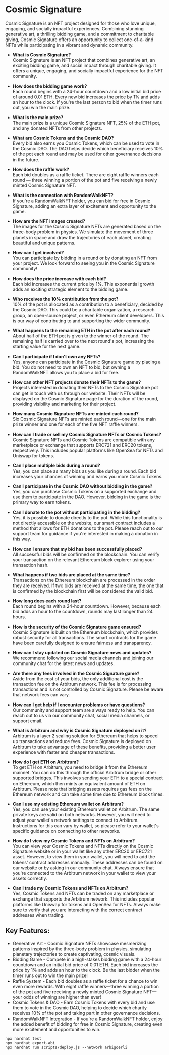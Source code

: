 # Cosmic Signature

Cosmic Signature is an NFT project designed for those who love unique, engaging, and socially impactful experiences. Combining stunning generative art, a thrilling bidding game, and a commitment to charitable giving, Cosmic Signature offers an opportunity to collect one-of-a-kind NFTs while participating in a vibrant and dynamic community.

- **What is Cosmic Signature?**  
Cosmic Signature is an NFT project that combines generative art, an exciting bidding game, and social impact through charitable giving. It offers a unique, engaging, and socially impactful experience for the NFT community.

- **How does the bidding game work?**  
Each round begins with a 24-hour countdown and a low initial bid price of around 0.01 ETH. Every new bid increases the price by 1% and adds an hour to the clock. If you're the last person to bid when the timer runs out, you win the main prize.

- **What is the main prize?**  
The main prize is a unique Cosmic Signature NFT, 25% of the ETH pot, and any donated NFTs from other projects.

- **What are Cosmic Tokens and the Cosmic DAO?**  
Every bid also earns you Cosmic Tokens, which can be used to vote in the Cosmic DAO. The DAO helps decide which beneficiary receives 10% of the pot each round and may be used for other governance decisions in the future.

- **How does the raffle work?**  
Each bid doubles as a raffle ticket. There are eight raffle winners each round — three winning a portion of the pot and five receiving a newly minted Cosmic Signature NFT.

- **What is the connection with RandomWalkNFT?**  
If you're a RandomWalkNFT holder, you can bid for free in Cosmic Signature, adding an extra layer of excitement and opportunity to the game.

- **How are the NFT images created?**  
The images for the Cosmic Signature NFTs are generated based on the three-body problem in physics. We simulate the movement of three planets in space and draw the trajectories of each planet, creating beautiful and unique patterns.

- **How can I get involved?**  
You can participate by bidding in a round or by donating an NFT from your project. We look forward to seeing you in the Cosmic Signature community!

- **How does the price increase with each bid?**  
Each bid increases the current price by 1%. This exponential growth adds an exciting strategic element to the bidding game.

- **Who receives the 10% contribution from the pot?**  
10% of the pot is allocated as a contribution to a beneficiary, decided by the Cosmic DAO. This could be a charitable organization, a research group, an open-source project, or even Ethereum client developers. This is our way of contributing to and supporting the wider community.

- **What happens to the remaining ETH in the pot after each round?**  
About half of the ETH pot is given to the winner of the round. The remaining half is carried over to the next round's pot, increasing the starting value for the next game.

- **Can I participate if I don't own any NFTs?**  
Yes, anyone can participate in the Cosmic Signature game by placing a bid. You do not need to own an NFT to bid, but owning a RandomWalkNFT allows you to place a bid for free.

- **How can other NFT projects donate their NFTs to the game?**  
Projects interested in donating their NFTs to the Cosmic Signature pot can get in touch with us through our website. Their NFTs will be displayed on the Cosmic Signature page for the duration of the round, providing visibility and marketing for their project.

- **How many Cosmic Signature NFTs are minted each round?**  
Six Cosmic Signature NFTs are minted each round—one for the main prize winner and one for each of the five NFT raffle winners.

- **How can I trade or sell my Cosmic Signature NFTs or Cosmic Tokens?**  
Cosmic Signature NFTs and Cosmic Tokens are compatible with any marketplace or exchange that supports ERC721 and ERC20 tokens, respectively. This includes popular platforms like OpenSea for NFTs and Uniswap for tokens.

- **Can I place multiple bids during a round?**  
Yes, you can place as many bids as you like during a round. Each bid increases your chances of winning and earns you more Cosmic Tokens.

- **Can I participate in the Cosmic DAO without bidding in the game?**  
Yes, you can purchase Cosmic Tokens on a supported exchange and use them to participate in the DAO. However, bidding in the game is the primary way to earn tokens.

- **Can I donate to the pot without participating in the bidding?**  
Yes, it is possible to donate directly to the pot. While this functionality is not directly accessible on the website, our smart contract includes a method that allows for ETH donations to the pot. Please reach out to our support team for guidance if you're interested in making a donation in this way.

- **How can I ensure that my bid has been successfully placed?**  
All successful bids will be confirmed on the blockchain. You can verify your transaction on the relevant Ethereum block explorer using your transaction hash.

- **What happens if two bids are placed at the same time?**  
Transactions on the Ethereum blockchain are processed in the order they are received. If two bids are received at the same time, the one that is confirmed by the blockchain first will be considered the valid bid.

- **How long does each round last?**  
Each round begins with a 24-hour countdown. However, because each bid adds an hour to the countdown, rounds may last longer than 24 hours.

- **How is the security of the Cosmic Signature game ensured?**  
Cosmic Signature is built on the Ethereum blockchain, which provides robust security for all transactions. The smart contracts for the game have been carefully designed to ensure fairness and transparency.

- **How can I stay updated on Cosmic Signature news and updates?**  
We recommend following our social media channels and joining our community chat for the latest news and updates.

- **Are there any fees involved in the Cosmic Signature game?**  
Aside from the cost of your bids, the only additional cost is the transaction fee on the Arbitrum network. This fee is for processing transactions and is not controlled by Cosmic Signature. Please be aware that network fees can vary.

- **How can I get help if I encounter problems or have questions?**  
Our community and support team are always ready to help. You can reach out to us via our community chat, social media channels, or support email.

- **What is Arbitrum and why is Cosmic Signature deployed on it?**  
Arbitrum is a layer 2 scaling solution for Ethereum that helps to speed up transactions and reduce fees. Cosmic Signature is deployed on Arbitrum to take advantage of these benefits, providing a better user experience with faster and cheaper transactions.

- **How do I get ETH on Arbitrum?**  
To get ETH on Arbitrum, you need to bridge it from the Ethereum mainnet. You can do this through the official Arbitrum bridge or other supported bridges. This involves sending your ETH to a special contract on Ethereum, which then mints an equivalent amount of ETH on Arbitrum. Please note that bridging assets requires gas fees on the Ethereum network and can take some time due to Ethereum block times.

- **Can I use my existing Ethereum wallet on Arbitrum?**  
Yes, you can use your existing Ethereum wallet on Arbitrum. The same private keys are valid on both networks. However, you will need to adjust your wallet's network settings to connect to Arbitrum. Instructions for this can vary by wallet, so please refer to your wallet's specific guidance on connecting to other networks.

- **How do I view my Cosmic Tokens and NFTs on Arbitrum?**  
You can view your Cosmic Tokens and NFTs directly on the Cosmic Signature website or in your wallet like any other ERC20 or ERC721 asset. However, to view them in your wallet, you will need to add the tokens' contract addresses manually. These addresses can be found on our website or by asking in our community chat. Always ensure that you're connected to the Arbitrum network in your wallet to view your assets correctly.

- **Can I trade my Cosmic Tokens and NFTs on Arbitrum?**  
Yes, Cosmic Tokens and NFTs can be traded on any marketplace or exchange that supports the Arbitrum network. This includes popular platforms like Uniswap for tokens and OpenSea for NFTs. Always make sure to verify that you are interacting with the correct contract addresses when trading.

## Key Features:

* Generative Art - Cosmic Signature NFTs showcase mesmerizing patterns inspired by the three-body problem in physics, simulating planetary trajectories to create captivating, cosmic visuals.
* Bidding Game - Compete in a high-stakes bidding game with a 24-hour countdown and an initial bid price of 0.01 ETH. Each bid increases the price by 1% and adds an hour to the clock. Be the last bidder when the timer runs out to win the main prize!
* Raffle System - Each bid doubles as a raffle ticket for a chance to win even more rewards. With eight raffle winners—three winning a portion of the pot and five receiving a newly minted Cosmic Signature NFT—your odds of winning are higher than ever!
* Cosmic Tokens & DAO - Earn Cosmic Tokens with every bid and use them to vote in the Cosmic DAO, helping to decide which charity receives 10% of the pot and taking part in other governance decisions.
* RandomWalkNFT Integration - If you're a RandomWalkNFT holder, enjoy the added benefit of bidding for free in Cosmic Signature, creating even more excitement and opportunities to win.

```
npx hardhat test
npx hardhat export-abi
npx hardhat run scripts/deploy.js --network arbigoerli
```
